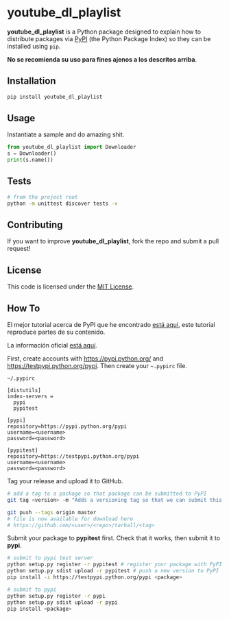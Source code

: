 # youtube_dl_playlist

__youtube_dl_playlist__ is a Python package designed to explain how to distribute packages via [PyPI]() (the Python Package Index) so they can be installed using `pip`.

__No se recomienda su uso para fines ajenos a los descritos arriba__.


## Installation
~~~sh
pip install youtube_dl_playlist
~~~

## Usage
Instantiate a sample and do amazing shit.
~~~py
from youtube_dl_playlist import Downloader
s = Downloader()
print(s.name())
~~~


## Tests
~~~sh
# from the project root
python -m unittest discover tests -v
~~~


## Contributing
If you want to improve __youtube_dl_playlist__, fork the repo and submit a pull request!

## License
This code is licensed under the [MIT License](https://opensource.org/licenses/MIT).



## How To

El mejor tutorial acerca de PyPI que he encontrado [está aquí](http://peterdowns.com/posts/first-time-with-pypi.html), este tutorial reproduce partes de su contenido.

La información oficial [está aquí](https://packaging.python.org/en/latest/distributing/).

First, create accounts with <https://pypi.python.org/> and <https://testpypi.python.org/pypi>. Then create your `~.pypirc` file.

`~/.pypirc`
~~~
[distutils]
index-servers =
  pypi
  pypitest

[pypi]
repository=https://pypi.python.org/pypi
username=<username>
password=<password>

[pypitest]
repository=https://testpypi.python.org/pypi
username=<username>
password=<password>
~~~


Tag your release and upload it to GitHub.
~~~sh
# add a tag to a package so that package can be submitted to PyPI
git tag <version> -m "Adds a versioning tag so that we can submit this to PyPI."

git push --tags origin master
# file is now available for download here
# https://github.com/<user>/<repo>/tarball/<tag>
~~~

Submit your package to __pypitest__ first. Check that it works, then submit it to __pypi__.
~~~sh
# submit to pypi test server
python setup.py register -r pypitest # register your package with PyPI
python setup.py sdist upload -r pypitest # push a new version to PyPI
pip install -i https://testpypi.python.org/pypi <package>

# submit to pypi
python setup.py register -r pypi
python setup.py sdist upload -r pypi
pip install <package>
~~~

